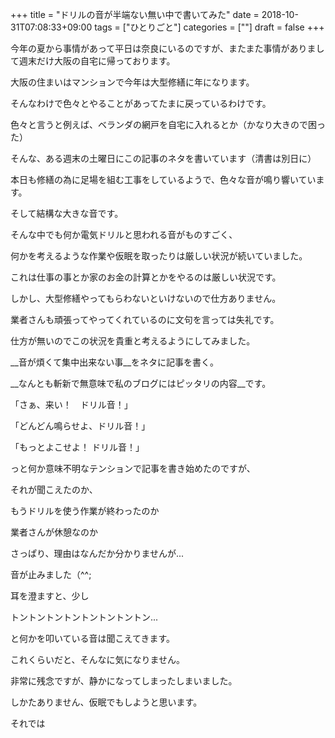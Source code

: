 +++
title = "ドリルの音が半端ない無い中で書いてみた"
date = 2018-10-31T07:08:33+09:00
tags = ["ひとりごと"]
categories = [""]
draft = false
+++

今年の夏から事情があって平日は奈良にいるのですが、またまた事情がありまして週末だけ大阪の自宅に帰っております。

大阪の住まいはマンションで今年は大型修繕に年になります。

そんなわけで色々とやることがあってたまに戻っているわけです。

色々と言うと例えば、ベランダの網戸を自宅に入れるとか（かなり大きので困った）


そんな、ある週末の土曜日にこの記事のネタを書いています（清書は別日に）

本日も修繕の為に足場を組む工事をしているようで、色々な音が鳴り響いています。

そして結構な大きな音です。

そんな中でも何か電気ドリルと思われる音がものすごく、

何かを考えるような作業や仮眠を取ったりは厳しい状況が続いていました。

これは仕事の事とか家のお金の計算とかをやるのは厳しい状況です。

しかし、大型修繕やってもらわないといけないので仕方ありません。

業者さんも頑張ってやってくれているのに文句を言っては失礼です。

仕方が無いのでこの状況を貴重と考えるようにしてみました。

__音が煩くて集中出来ない事__をネタに記事を書く。

__なんとも斬新で無意味で私のブログにはピッタリの内容__です。

「さぁ、来い！　ドリル音！」

「どんどん鳴らせよ、ドリル音！」

「もっとよこせよ！ ドリル音！」

っと何か意味不明なテンションで記事を書き始めたのですが、

それが聞こえたのか、

もうドリルを使う作業が終わったのか

業者さんが休憩なのか

さっぱり、理由はなんだか分かりませんが...

音が止みました（^^;

耳を澄ますと、少し

トントントントントントントントン...

と何かを叩いている音は聞こえてきます。

これくらいだと、そんなに気になりません。

非常に残念ですが、静かになってしまったしまいました。

しかたありません、仮眠でもしようと思います。

それでは
